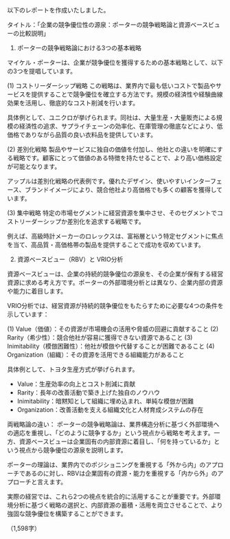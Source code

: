 以下のレポートを作成いたしました。

タイトル：「企業の競争優位性の源泉：ポーターの競争戦略論と資源ベースビューの比較説明」

1. ポーターの競争戦略論における3つの基本戦略

マイケル・ポーターは、企業が競争優位を獲得するための基本戦略として、以下の3つを提唱しています。

(1) コストリーダーシップ戦略
この戦略は、業界内で最も低いコストで製品やサービスを提供することで競争優位を確立する方法です。規模の経済性や経験曲線効果を活用し、徹底的なコスト削減を行います。

具体例として、ユニクロが挙げられます。同社は、大量生産・大量販売による規模の経済性の追求、サプライチェーンの効率化、在庫管理の徹底などにより、低価格でありながら品質の良い衣料品を提供しています。

(2) 差別化戦略
製品やサービスに独自の価値を付加し、他社との違いを明確にする戦略です。顧客にとって価値のある特徴を持たせることで、より高い価格設定が可能となります。

アップルは差別化戦略の代表例です。優れたデザイン、使いやすいインターフェース、ブランドイメージにより、競合他社より高価格でも多くの顧客を獲得しています。

(3) 集中戦略
特定の市場セグメントに経営資源を集中させ、そのセグメントでコストリーダーシップか差別化を追求する戦略です。

例えば、高級時計メーカーのロレックスは、富裕層という特定セグメントに焦点を当て、高品質・高価格帯の製品を提供することで成功を収めています。

2. 資源ベースビュー（RBV）と VRIO分析

資源ベースビューは、企業の持続的競争優位の源泉を、その企業が保有する経営資源に求める考え方です。ポーターの外部環境分析とは異なり、企業内部の資源や能力に着目します。

VRIO分析では、経営資源が持続的競争優位をもたらすために必要な4つの条件を示しています：

(1) Value（価値）：その資源が市場機会の活用や脅威の回避に貢献すること
(2) Rarity（希少性）：競合他社が容易に獲得できない資源であること
(3) Inimitability（模倣困難性）：他社が模倣や代替することが困難であること
(4) Organization（組織）：その資源を活用できる組織能力があること

具体例として、トヨタ生産方式が挙げられます。
- Value：生産効率の向上とコスト削減に貢献
- Rarity：長年の改善活動で築き上げた独自のノウハウ
- Inimitability：暗黙知として組織に埋め込まれ、単純な模倣が困難
- Organization：改善活動を支える組織文化と人材育成システムの存在

両戦略論の違い：
ポーターの競争戦略論は、業界構造分析に基づく外部環境への適応を重視し、「どのように競争するか」という視点から戦略を考えます。一方、資源ベースビューは企業固有の内部資源に着目し、「何を持っているか」という視点から競争優位の源泉を説明します。

ポーターの理論は、業界内でのポジショニングを重視する「外から内」のアプローチであるのに対し、RBVは企業固有の資源・能力を重視する「内から外」のアプローチと言えます。

実際の経営では、これら2つの視点を統合的に活用することが重要です。外部環境分析に基づく戦略の選択と、内部資源の蓄積・活用を両立させることで、より強固な競争優位を構築することができます。

（1,598字）
